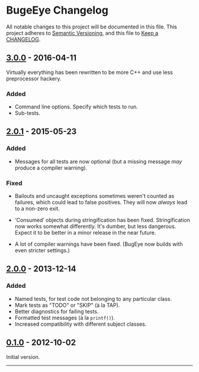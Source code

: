# BugeEye Changelog #

All notable changes to this project will be documented in this file. This
project adheres to [Semantic Versioning], and this file to [Keep a CHANGELOG].

## [3.0.0] - 2016-04-11 ##

Virtually everything has been rewritten to be more C++ and use less preprocessor
hackery.

### Added ###

*   Command line options. Specify which tests to run.
*   Sub-tests.

## [2.0.1] - 2015-05-23 ##

### Added ###

*   Messages for all tests are now optional (but a missing message *may* produce
    a compiler warning).

### Fixed ###

*   Bailouts and uncaught exceptions sometimes weren't counted as failures,
    which could lead to false positives. They will now *always* lead to a
    non-zero exit.

*   ‘Consumed’ objects during stringification has been fixed.  Stringification
    now works somewhat differently. It's dumber, but less dangerous. Expect it
    to be better in a minor release in the near future.

*   A lot of compiler warnings have been fixed.  (BugEye now builds with even
    stricter settings.)

## [2.0.0] - 2013-12-14 ##

### Added ###

*   Named tests, for test code not belonging to any particular class.
*   Mark tests as "TODO" or "SKIP" (à la TAP).
*   Better diagnostics for failing tests.
*   Formatted test messages (à la `printf()`).
*   Increased compatibility with different subject classes.

## [0.1.0] - 2012-10-02 ##

Initial version.

---

  [3.0.0]: https://github.com/Munkei/BugEye/compare/v2.0.1...v3.0.0

  [2.0.1]: https://github.com/Munkei/BugEye/compare/v2.0.0...v2.0.1

  [2.0.0]: https://github.com/Munkei/BugEye/compare/v0.1.0...v2.0.0

  [0.1.0]: https://github.com/Munkei/BugEye/compare/4f418d2...v0.1.0

  [Keep a CHANGELOG]: http://keepachangelog.com

  [Semantic Versioning]: http://semver.org
